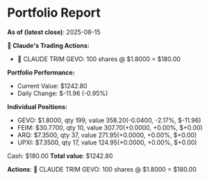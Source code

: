 # Portfolio Report
**As of (latest close)**: 2025-08-15

**🤖 Claude's Trading Actions:**
- 🤖 CLAUDE TRIM GEVO: 100 shares @ $1.8000 = $180.00

**Portfolio Performance:**
- Current Value: $1242.80
- Daily Change: $-11.96 (-0.95%)

**Individual Positions:**
- GEVO: $1.8000, qty 199, value $358.20 ($-0.0400, -2.17%, $-11.96)
- FEIM: $30.7700, qty 10, value $307.70 ($+0.0000, +0.00%, $+0.00)
- ARQ: $7.3500, qty 37, value $271.95 ($+0.0000, +0.00%, $+0.00)
- UPXI: $7.3500, qty 17, value $124.95 ($+0.0000, +0.00%, $+0.00)

Cash: $180.00
**Total value**: $1242.80

**Actions**: 🤖 CLAUDE TRIM GEVO: 100 shares @ $1.8000 = $180.00
